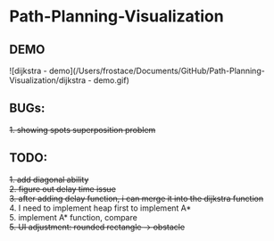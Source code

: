 # Path-Planning-Visualization

## DEMO

![dijkstra - demo](/Users/frostace/Documents/GitHub/Path-Planning-Visualization/dijkstra - demo.gif)



## BUGs:

~~1. showing spots superposition problem~~

## TODO:
~~1. add diagonal ability~~<br>
~~2. figure out delay time issue~~<br>
~~3. after adding delay function, i can merge it into the dijkstra function~~<br>
4. I need to implement heap first to implement A*<br>
5. implement A* function, compare<br>
~~5. UI adjustment: rounded rectangle -> obstacle~~<br>
